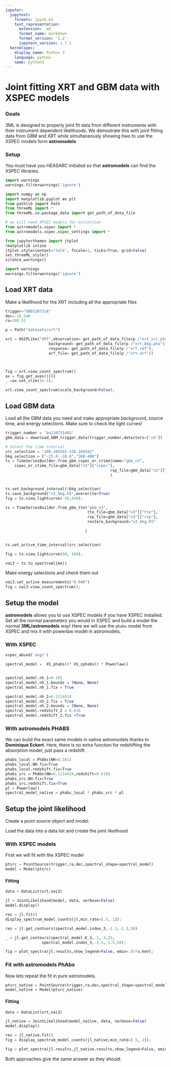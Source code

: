 ```yaml
---
jupyter:
  jupytext:
    formats: ipynb,md
    text_representation:
      extension: .md
      format_name: markdown
      format_version: '1.2'
      jupytext_version: 1.7.1
  kernelspec:
    display_name: Python 3
    language: python
    name: python3
---
```


# Joint fitting XRT and GBM data with XSPEC models

### Goals

3ML is designed to properly joint fit data from different instruments with thier instrument dependent likelihoods.
We demostrate this with joint fitting data from GBM and XRT while simultaneously showing hwo to use the XSPEC models form **astromodels**

### Setup

You must have you HEASARC initiated so that **astromodels** can find the XSPEC libraries. 


```python nbsphinx="hidden"
import warnings
warnings.filterwarnings('ignore')
```


```python
import numpy as np
import matplotlib.pyplot as plt
from pathlib import Path
from threeML import *
from threeML.io.package_data import get_path_of_data_file

# we will need XPSEC models for extinction
from astromodels.xspec import *
from astromodels.xspec.xspec_settings import *

```


```python nbsphinx="hidden"
from jupyterthemes import jtplot
%matplotlib inline
jtplot.style(context="talk", fscale=1, ticks=True, grid=False)
set_threeML_style()
silence_warnings()

import warnings
warnings.filterwarnings('ignore')
```


## Load XRT data

Make a likelihood for the XRT including all the appropriate files

```python
trigger="GRB110731A"
dec=-28.546
ra=280.52

p = Path("datasets/xrt")

xrt = OGIPLike("XRT",observation= get_path_of_data_file(p /"xrt_src.pha"),
                   background= get_path_of_data_file(p /"xrt_bkg.pha"),
                   response= get_path_of_data_file(p /"xrt.rmf"),
                   arf_file= get_path_of_data_file(p /"xrt.arf"))



fig = xrt.view_count_spectrum()
ax = fig.get_axes()[0]
_ =ax.set_xlim(1e-1);
```

```python
xrt.view_count_spectrum(scale_background=False);
```

## Load GBM data

Load all the GBM data you need and make appropriate background, source time, and energy selections. Make sure to check the light curves! 

```python
trigger_number = 'bn110731465'
gbm_data = download_GBM_trigger_data(trigger_number,detectors=['n3'])
```

```python
# Select the time interval
src_selection = "100.169342-150.169342"
bkg_selection = ["-25.0--10.0","300-400"]
ts = TimeSeriesBuilder.from_gbm_cspec_or_ctime(name="gbm_n3",
    cspec_or_ctime_file=gbm_data["n3"]["cspec"],
                                              rsp_file=gbm_data["n3"]["rsp"]
                                              )


ts.set_background_interval(*bkg_selection)
ts.save_background("n3_bkg.h5",overwrite=True)
fig = ts.view_lightcurve(-50,450);
```

```python
ts = TimeSeriesBuilder.from_gbm_tte("gbm_n3",
                                    tte_file=gbm_data["n3"]["tte"],
                                    rsp_file=gbm_data["n3"]["rsp"],
                                    restore_background="n3_bkg.h5"
                                   
                                   )


ts.set_active_time_interval(src_selection)

fig = ts.view_lightcurve(90, 160);
```

```python
nai3 = ts.to_spectrumlike()
```

Make energy selections and check them out

```python
nai3.set_active_measurements("8-900")
fig = nai3.view_count_spectrum();
```

## Setup the model

**astromodels** allows you to use XSPEC models if you have XSPEC installed.
Set all the normal parameters you would in XSPEC and build a model the normal **3ML/astromodels** way! Here we will use the ```phabs``` model from XSPEC and mix it with powerlaw model in astromodels.



### With XSPEC

```python
xspec_abund('angr')

spectral_model =  XS_phabs()* XS_zphabs() * Powerlaw()


spectral_model.nh_1=0.101
spectral_model.nh_1.bounds = (None, None)
spectral_model.nh_1.fix = True

spectral_model.nh_2=0.1114424
spectral_model.nh_2.fix = True
spectral_model.nh_2.bounds = (None, None)
spectral_model.redshift_2 = 0.618
spectral_model.redshift_2.fix =True
```

### With astromodels PHABS

We can build the exact same models in native astromodels thanks to **Dominique Eckert**.
Here, there is no extra function for redshifting the absorption model, just pass a redshift.


```python
phabs_local = PhAbs(NH=0.101)
phabs_local.NH.fix=True
phabs_local.redshift.fix=True
phabs_src = PhAbs(NH=0.1114424,redshift=0.618)
phabs_src.NH.fix=True
phabs_src.redshift.fix=True
pl = Powerlaw()
spectral_model_native = phabs_local * phabs_src * pl
```

## Setup the joint likelihood

Create a point source object and model. 

Load the data into a data list and create the joint likelihood



### With XSPEC models
First we will fit with the XSPEC model  

```python
ptsrc = PointSource(trigger,ra,dec,spectral_shape=spectral_model)
model = Model(ptsrc)
```

#### Fitting

```python
data = DataList(xrt,nai3)

jl = JointLikelihood(model, data, verbose=False)
model.display()
```

```python
res = jl.fit()
display_spectrum_model_counts(jl,min_rate=[.5,.1]);
```

```python
res = jl.get_contours(spectral_model.index_3,-2.5,-1.5,50)
```

```python
_ = jl.get_contours(spectral_model.K_3,.1,.3,25,
                spectral_model.index_3,-2.5,-1.5,50);
```

```python
fig = plot_spectra(jl.results,show_legend=False, emin=.01*u.keV);
```

### Fit with astromodels PhAbs

Now lets repeat the fit in pure astromodels.

```python
ptsrc_native = PointSource(trigger,ra,dec,spectral_shape=spectral_model_native)
model_native = Model(ptsrc_native)
```

#### Fitting

```python
data = DataList(xrt,nai3)

jl_native = JointLikelihood(model_native, data, verbose=False)
model.display()
```

```python
res = jl_native.fit()
fig = display_spectrum_model_counts(jl_native,min_rate=[.5,.1]);
```

```python
fig = plot_spectra(jl.results,jl_native.results,show_legend=False, emin=.01*u.keV);
```

Both approaches give the same answer as they should. 

```python

```
